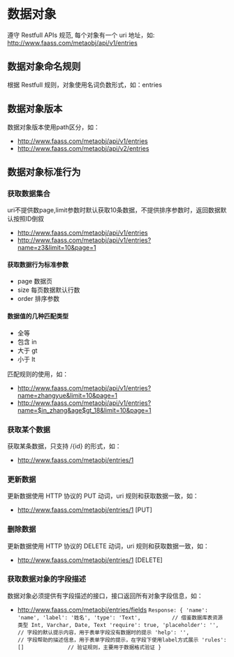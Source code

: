 
# 数据对象
遵守 Restfull APIs 规范, 每个对象有一个 uri 地址，如: http://www.faass.com/metaobj/api/v1/entries

## 数据对象命名规则
根据 Restfull 规则，对象使用名词负数形式，如：entries

## 数据对象版本
数据对象版本使用path区分，如：
* http://www.faass.com/metaobj/api/v1/entries
* http://www.faass.com/metaobj/api/v2/entries

## 数据对象标准行为
### 获取数据集合

uri不提供数page,limit参数时默认获取10条数据，不提供排序参数时，返回数据默认按照ID倒叙
* http://www.faass.com/metaobj/api/v1/entries
* http://www.faass.com/metaobj/api/v1/entries?name=z3&limit=10&page=1

#### 获取数据行为标准参数
* page 数据页
* size 每页数据默认行数
* order 排序参数

#### 数据值的几种匹配类型
* 全等 
* 包含 in
* 大于 gt
* 小于 lt

匹配规则的使用，如：
* http://www.faass.com/metaobj/api/v1/entries?name=zhangyue&limit=10&page=1
* http://www.faass.com/metaobj/api/v1/entries?name=$in_zhang&age$gt_18&limit=10&page=1

### 获取某个数据
获取某条数据，只支持 /{id} 的形式，如：
* http://www.faass.com/metaobj/entries/1

### 更新数据
更新数据使用 HTTP 协议的 PUT 动词，uri 规则和获取数据一致，如：
* http://www.faass.com/metaobj/entries/1 [PUT]

### 删除数据
更新数据使用 HTTP 协议的 DELETE 动词，uri 规则和获取数据一致，如：
* http://www.faass.com/metaobj/entries/1 [DELETE]

### 获取数据对象的字段描述
数据对象必须提供有字段描述的接口，接口返回所有对象字段信息，如：
* http://www.faass.com/metaobj/entries/fields
`
Response:
{
  'name': 'name',
  'label': '姓名',
  'type': 'Text',          // 借鉴数据库表资源类型 Int, Varchar, Date, Text
  'require': true,
  'placeholder': '',       // 字段的默认提示内容，用于表单字段没有数据时的提示
  'help': '',              // 字段帮助的描述信息，用于表单字段的提示，在字段下使用label方式展示
  'rules': []              // 验证规则，主要用于数据格式验证
}
`
